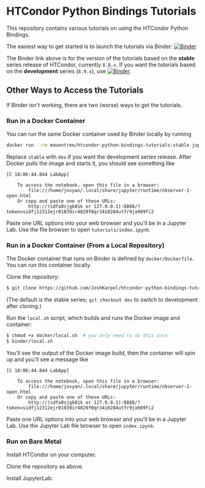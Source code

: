# HTCondor Python Bindings Tutorials

This repository contains various tutorials on using the HTCondor Python Bindings.

The easiest way to get started is to launch the tutorials via Binder: 
[![Binder](https://mybinder.org/badge_logo.svg)](https://mybinder.org/v2/gh/JoshKarpel/htcondor-python-bindings-tutorials/stable?urlpath=lab/tree/tutorials/index.ipynb)

The Binder link above is for the version of the tutorials based on the **stable** series release of HTCondor, currently `8.8.x`.
If you want the tutorials based on the **development** series (`8.9.x`), use [![Binder](https://mybinder.org/badge_logo.svg)](https://mybinder.org/v2/gh/JoshKarpel/htcondor-python-bindings-tutorials/dev?urlpath=lab/tree/tutorials/index.ipynb).

## Other Ways to Access the Tutorials

If Binder isn't working, there are two (worse) ways to get the tutorials.

### Run in a Docker Container

You can run the same Docker container used by Binder locally by running
```bash
docker run --rm maventree/htcondor-python-bindings-tutorials:stable jupyter lab
```
Replace `stable` with `dev` if you want the development series release.
After Docker pulls the image and starts it, you should see something like
```
[C 18:06:44.844 LabApp]

    To access the notebook, open this file in a browser:
        file:///home/jovyan/.local/share/jupyter/runtime/nbserver-1-open.html
    Or copy and paste one of these URLs:
        http://(sdfa0sjgk01k or 127.0.0.1):8888/?token=sidfj12312ejr01039ir4029f0qr34i0284utfr9ja909fi2
```

Paste one URL options into your web browser and you'll be in a Jupyter Lab.
Use the file browser to open `tutorials/index.ipynb`.

### Run in a Docker Container (From a Local Repository)

The Docker container that runs on Binder is defined by `docker/Dockerfile`.
You can run this container locally.

Clone the repository:

```bash
$ git clone https://github.com/JoshKarpel/htcondor-python-bindings-tutorials
```

(The default is the stable series; `git checkout dev` to switch to development after cloning.)

Run the `local.sh` script, which builds and runs the Docker image and container:

```bash
$ chmod +x docker/local.sh  # you only need to do this once
$ binder/local.sh
```

You'll see the output of the Docker image build, then the container will spin up and you'll see a message like

```
[C 18:06:44.844 LabApp]

    To access the notebook, open this file in a browser:
        file:///home/jovyan/.local/share/jupyter/runtime/nbserver-1-open.html
    Or copy and paste one of these URLs:
        http://(sdfa0sjgk01k or 127.0.0.1):8888/?token=sidfj12312ejr01039ir4029f0qr34i0284utfr9ja909fi2
```

Paste one URL options into your web browser and you'll be in a Jupyter Lab.
Use the Jupyter Lab file browser to open `index.ipynb`.


### Run on Bare Metal

Install HTCondor on your computer.

Clone the repository as above.

Install JupyterLab:
